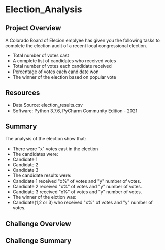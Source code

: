 # Election_Analysis

##  Project Overview
A Colorado Board of Elecion emplyee has given you the following tasks to complete the election audit of a recent local congressional election.

- Total number of votes cast
- A complete list of candidates who received votes
- Total number of votes each candidate received
- Percentage of votes each candidate won
- The winner of the election based on popular vote

## Resources
- Data Source: election_results.csv
- Software: Python 3.7.6, PyCharm Community Edition - 2021

## Summary
The analysis of the election show that:
- There were "x" votes cast in the election
- The candidates were:
 - Candidate 1
 - Candidate 2
 - Candidate 3
- The candidate results were:
 - Candidate 1 received "x%" of votes and "y" number of votes.
 - Candidate 2 received "x%" of votes and "y" number of votes.
 - Candidate 3 received "x%" of votes and "y" number of votes.
- The winner of the elction was:
 - Candidate(1,2 or 3) who received "x%" of votes and "y" number of votes.
 
## Challenge Overview

## Challenge Summary